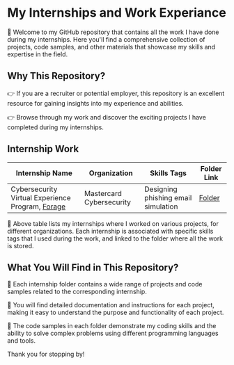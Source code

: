 # My Internships and Work Experiance

👋 Welcome to my GitHub repository that contains all the work I have done during my internships. Here you'll find a comprehensive collection of projects, code samples, and other materials that showcase my skills and expertise in the field.

## Why This Repository?
👉 If you are a recruiter or potential employer, this repository is an excellent resource for gaining insights into my experience and abilities.

👉 Browse through my work and discover the exciting projects I have completed during my internships.

## Internship Work
| Internship Name | Organization | Skills Tags | Folder Link |
| --- | --- | --- | --- |
| Cybersecurity Virtual Experience Program, [Forage](theforage.com) | Mastercard Cybersecurity  | Designing phishing email simulation | [Folder](MasterCard_CyberSecurity_FORAGE) |


📁 Above table lists my internships where I worked on various projects, for different organizations. Each internship is associated with specific skills tags that I used during the work, and linked to the folder where all the work is stored.

## What You Will Find in This Repository?
📁 Each internship folder contains a wide range of projects and code samples related to the corresponding internship.

📁 You will find detailed documentation and instructions for each project, making it easy to understand the purpose and functionality of each project.

📁 The code samples in each folder demonstrate my coding skills and the ability to solve complex problems using different programming languages and tools.



Thank you for stopping by!
